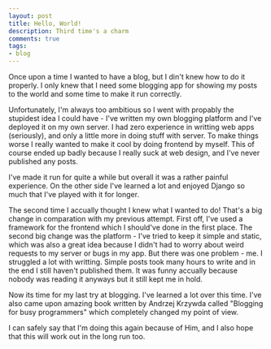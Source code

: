 ```yaml
---
layout: post
title: Hello, World!
description: Third time's a charm
comments: true
tags:
- blog
---
```


Once upon a time I wanted to have a blog, but I din't knew how to do it properly. I only knew that I need some blogging app for showing my posts to the world and some time to make it run correctly.

Unfortunately, I'm always too ambitious so I went with propably the stupidest idea I could have - I've written my own blogging platform and I've deployed it on my own server.
I had zero experience in writting web apps (seriously), and only a little more in doing stuff with server.
To make things worse I really wanted to make it cool by doing frontend by myself. This of course ended up badly because I really suck at web design, and I've never published any posts.

I've made it run for quite a while but overall it was a rather painful experience.
On the other side I've learned a lot and enjoyed Django so much that I've played with it for longer.

The second time I accually thought I knew what I wanted to do! That's a big change in comparation with my previous attempt.
First off, I've used a framework for the frontend which I should've done in the first place.
The second big change was the platform - I've tried to keep it simple and static, which was also a great idea because I didn't had to worry about weird requests to my server or bugs in my app.
But there was one problem - me. I struggled a lot with writting. Simple posts took many hours to write and in the end I still haven't published them. It was funny accually because nobody was reading it anyways but it still kept me in hold.

Now its time for my last try at blogging. I've learned a lot over this time. I've also came upon amazing book written by Andrzej Krzywda called "Blogging for busy programmers" which completely changed my point of view.

I can safely say that I'm doing this again because of Him, and I also hope that this will work out in the long run too.

